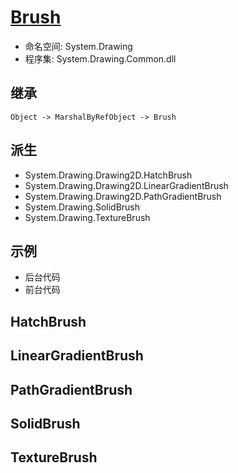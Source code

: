 # [Brush](https://docs.microsoft.com/zh-cn/dotnet/api/system.drawing.brush?view=windowsdesktop-6.0)
+ 命名空间: System.Drawing 
+ 程序集: System.Drawing.Common.dll 
## 继承
    Object -> MarshalByRefObject -> Brush
## 派生
+ System.Drawing.Drawing2D.HatchBrush
+ System.Drawing.Drawing2D.LinearGradientBrush
+ System.Drawing.Drawing2D.PathGradientBrush
+ System.Drawing.SolidBrush
+ System.Drawing.TextureBrush
## 示例
+ 后台代码
+ 前台代码
## HatchBrush
## LinearGradientBrush
## PathGradientBrush
## SolidBrush
## TextureBrush
